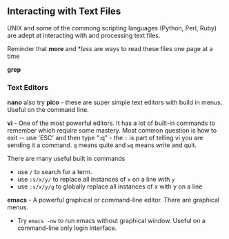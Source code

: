 ## Interacting with Text Files

UNIX and some of the commong scripting languages (Python, Perl, Ruby) are adept at interacting with and processing text files. 

Reminder that  **more** and **less* are ways to read these files one page at a time

**grep** 


### Text Editors

**nano** also try **pico** - these are super simple text editors with build in menus. Useful on the command line.

**vi** - One of the most powerful editors. It has a lot of built-in commands to remember which require some mastery. Most common question is how to exit -- use 'ESC' and then type ":q" - the `:` is part of telling vi you are sending it a command. `q` means quite and `wq` means write and quit.

There are many useful built in commands
   - use `/` to search for a term. 
   - use `:s/x/y/` to replace all instances of `x` on a line with `y`
   - use `:s/x/y/g` to globally replace all instances of x with y on a line

**emacs** - A powerful graphical or command-line editor. There are graphical menus.

   - Try `emacs -nw` to run emacs without graphical window. Useful on a command-line only login interface.
   